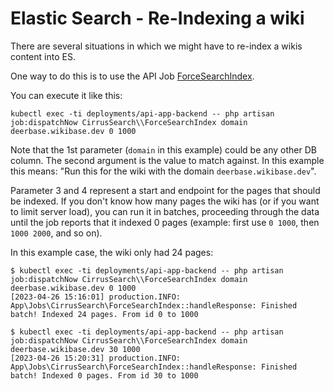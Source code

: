 # Elastic Search - Re-Indexing a wiki

There are several situations in which we might have to re-index a wikis content into ES.

One way to do this is to use the API Job [ForceSearchIndex](/app/Jobs/CirrusSearch/ForceSearchIndex.php).

You can execute it like this:
```
kubectl exec -ti deployments/api-app-backend -- php artisan job:dispatchNow CirrusSearch\\ForceSearchIndex domain deerbase.wikibase.dev 0 1000
```

Note that the 1st parameter (`domain` in this example) could be any other DB column. The second argument is the value to match against. In this example this means: "Run this for the wiki with the domain `deerbase.wikibase.dev`".

Parameter 3 and 4 represent a start and endpoint for the pages that should be indexed. If you don't know how many pages the wiki has (or if you want to limit server load), you can run it in batches, proceeding through the data until the job reports that it indexed 0 pages (example: first use `0 1000`, then `1000 2000`, and so on).

In this example case, the wiki only had 24 pages:
```
$ kubectl exec -ti deployments/api-app-backend -- php artisan job:dispatchNow CirrusSearch\\ForceSearchIndex domain deerbase.wikibase.dev 0 1000
[2023-04-26 15:16:01] production.INFO: App\Jobs\CirrusSearch\ForceSearchIndex::handleResponse: Finished batch! Indexed 24 pages. From id 0 to 1000  

$ kubectl exec -ti deployments/api-app-backend -- php artisan job:dispatchNow CirrusSearch\\ForceSearchIndex domain deerbase.wikibase.dev 30 1000
[2023-04-26 15:20:31] production.INFO: App\Jobs\CirrusSearch\ForceSearchIndex::handleResponse: Finished batch! Indexed 0 pages. From id 30 to 1000  
```
